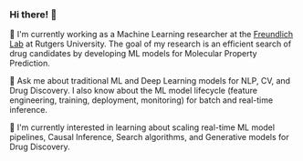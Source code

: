 ### Hi there! 👋

<!--
**VedangW/VedangW** is a ✨ _special_ ✨ repository because its `README.md` (this file) appears on your GitHub profile.

Here are some ideas to get you started:

- 🔭 I’m currently working on ...
- 🌱 I’m currently learning ...
- 👯 I’m looking to collaborate on ...
- 🤔 I’m looking for help with ...
- 💬 Ask me about ...
- 📫 How to reach me: ...
- 😄 Pronouns: ...
- ⚡ Fun fact: ...
-->

🔭 I'm currently working as a Machine Learning researcher at the [Freundlich Lab](https://njms.rutgers.edu/departments/labs/freundlich/) at Rutgers University. The goal of my research is an efficient search of drug candidates by developing ML models for Molecular Property Prediction.

💬 Ask me about traditional ML and Deep Learning models for NLP, CV, and Drug Discovery. I also know about the ML model lifecycle (feature engineering, training, deployment, monitoring) for batch and real-time inference.

🌱 I'm currently interested in learning about scaling real-time ML model pipelines, Causal Inference, Search algorithms, and Generative models for Drug Discovery.
